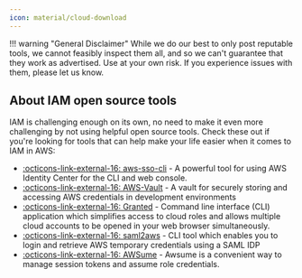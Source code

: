 ```yaml
---
icon: material/cloud-download
---
```


!!! warning "General Disclaimer"
    While we do our best to only post reputable tools, we cannot feasibly inspect them all, and so we can't guarantee that they work as advertised. Use at your own risk. If you experience issues with them, please let us know.

## About IAM open source tools
IAM is challenging enough on its own, no need to make it even more challenging by not using helpful open source tools. Check these out if you're looking for tools that can help make your life easier when it comes to IAM in AWS:

- [ :octicons-link-external-16: aws-sso-cli](https://github.com/synfinatic/aws-sso-cli) - A powerful tool for using AWS Identity Center for the CLI and web console.
- [ :octicons-link-external-16: AWS-Vault](https://github.com/99designs/aws-vault) - A vault for securely storing and accessing AWS credentials in development environments
- [ :octicons-link-external-16: Granted](https://github.com/common-fate/granted) - Command line interface (CLI) application which simplifies access to cloud roles and allows multiple cloud accounts to be opened in your web browser simultaneously.
- [ :octicons-link-external-16: saml2aws](https://github.com/Versent/saml2aws) - CLI tool which enables you to login and retrieve AWS temporary credentials using a SAML IDP
- [ :octicons-link-external-16: AWSume](https://awsu.me/) - Awsume is a convenient way to manage session tokens and assume role credentials.